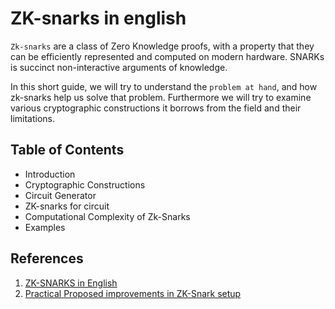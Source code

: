ZK-snarks in english 
=== 

`Zk-snarks` are a class of Zero Knowledge proofs, with a property that they can be efficiently represented and computed on modern hardware. SNARKs
is succinct non-interactive arguments of knowledge. 

In this short guide, we will try to understand the `problem at hand`, and how zk-snarks help us solve that problem. Furthermore we will try to examine various cryptographic constructions it borrows from the field and their limitations. 


## Table of Contents 
- Introduction 
- Cryptographic Constructions
- Circuit Generator 
- ZK-snarks for circuit
- Computational Complexity of Zk-Snarks 
- Examples 


## References 
1. [ZK-SNARKS in English](https://speakerdeck.com/rarchk/zk-snarks-in-english)
2. [Practical Proposed improvements in ZK-Snark setup](https://github.com/rarchk/zksnarks/blob/master/doc/comp_complexity.md)

